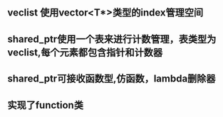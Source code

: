 ## veclist 使用vector<T*>类型的index管理空间

## shared_ptr使用一个表来进行计数管理，表类型为veclist,每个元素都包含指针和计数器

## shared_ptr可接收函数型,仿函数，lambda删除器

## 实现了function类
